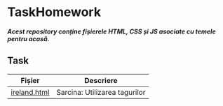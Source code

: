 # TaskHomework

***Acest repository conține fișierele HTML, CSS și JS asociate cu temele pentru acasă.***


## Task

| Fișier         | Descriere                                   |
|----------------|---------------------------------------------|
| [ireland.html](https://github.com/riafaya/1rep/blob/master/ireland.html) | Sarcina: Utilizarea tagurilor **<script> <base> <link> <style> <meta> <title>**     |
| [ex1.html](https://github.com/riafaya/1rep/blob/master/ex1.html)     | Sarcina: Utilizarea blocurilor de **culoare si imagini insertate**                                  |
| [ex2.html](https://github.com/riafaya/1rep/blob/master/ex2.html)     | Sarcina: Utilizrarea tagurilor **Block/Inline**                                 |
| [ex3.html](https://github.com/riafaya/1rep/blob/master/ex3.html)     | Sarcina: Utilizarea listelor **neordonate**                                   |
| [ex4.html](https://github.com/riafaya/1rep/blob/master/ex4.html)     | Sarcina: Utilizarea listelor **ordonate**       |
| [ex5.html](https://github.com/riafaya/1rep/blob/master/ex5.html)     | Sarcina: Utilizarea listelor **de definiții** |
| [ex6.html](https://github.com/riafaya/1rep/blob/master/ex6.html)     | Sarcina: Utilizarea elementelor pentru **"Header,Index,NavBar,Content,Footer"**                                    |
| [ex7.html](https://github.com/riafaya/1rep/blob/master/ex7.html)     | Sarcina: Utilizarea  **tabelelor** |
| [ex8.html](https://github.com/riafaya/1rep/blob/master/ex8.html)     | Sarcina: Utilizarea  **forms** |
| [ex9.html](https://github.com/riafaya/1rep/blob/master/ex9.html)     | Sarcina: Utilizarea selecturilor de **stilizarea folosind html**  |
| [ex10.html](https://github.com/riafaya/1rep/blob/master/ex10.html)     | Sarcina: Utilizarea stilizarii in  **CCS** |
| [listStyle.ccs](https://github.com/riafaya/1rep/blob/master/listStyle.css)     | Sarcina: Utilizarea  **stilizarilor prin css** |
| [ex11.html](https://github.com/riafaya/1rep/blob/master/exTask/ex11.html)     | Sarcina: Utilizarea  **listelor cu iconita** |
| [ex12.html](https://github.com/riafaya/1rep/blob/master/exTask/ex12.html)     | Sarcina: Utilizarea formelor unde la fiecare input  **este folosita anumita stilizare** |
| [ex13.html](https://github.com/riafaya/1rep/blob/master/exTask2/ex13.html)     | Sarcina: Utilizarea stilizari pentru a oferi culoare **fiecarei celule prin clase** |
| [ex13V2.html](https://github.com/riafaya/1rep/blob/master/exTask2/ex13V2.html)     | Sarcina: Utilizarea stilizari pentru a oferi culoare **fiecarei celule folosind pseudo-clasa nth-child**  |
| [boxModel.html](https://github.com/riafaya/1rep/blob/master/exTask3/boxModel.html)     | Sarcina: Utilizarea stilizari pentru a crea **un box cu anumiti parametri specificati**  |
| [imageBox.html](https://github.com/riafaya/1rep/blob/master/exTask3/imaxeBox.html)     | Sarcina: Utilizarea stilizari a unui **fișier care să conțină cel puțin trei imagini, aplicând chenare și culori de fundal pentru un aspect personalizat.** | 
| [example.html](https://github.com/riafaya/1rep/blob/master/example.html)     | Sarcina: Utilizarea stilizari **textului pentru 9 boxe/tabele diferite** | 
| [positionStyle.css](https://github.com/riafaya/1rep/blob/master/exTask4/position.html)   | Sarcina: Utilizarea  patru div-uri **poziționate absolut**|
| [position.html](https://github.com/riafaya/1rep/blob/master/exTask4/position.html)   | Sarcina: Utilizarea stilizarea patru div-uri **poziționate absolut**|
| [styleWeb.css](https://github.com/riafaya/1rep/blob/master/exTask4/styleWeb.css)   | Sarcina: Utilizarea  **pentru pagina web** | 
| [aviaSite.html](https://github.com/riafaya/1rep/blob/master/exTask4/aviaSite.html)   | Sarcina: Utilizarea header,top menu, footer, logo **pozitionata relative/absolute** | 
| [webSite.css](https://github.com/riafaya/1rep/blob/master/exTask5/webSite.css)   | Sarcina: Utilizarea  stilizari **pentru pagina web** | 
| [webSite.html](https://github.com/riafaya/1rep/blob/master/exTask5/webSite.html)   | Sarcina: Utilizarea  **display** | 
| [flexBox.css](https://github.com/riafaya/1rep/blob/task6/exTask6/flexBox.css)   | Sarcina: Utilizarea  stilizari boxelor **display-flex** | 
|                                                                                 |                                            |
| [flexoxhtml](https://github.com/riafaya/1rep/blob/task6/exTask6/flexBox.html)   | Sarcina: Utilizarea  **display flex** | 
| [firstBox.html](https://github.com/riafaya/1rep/blob/gitbox/gritBox/firstBox.html)   | Sarcina: Utilizarea  **display grid** | 
| [secondBox.html](https://github.com/riafaya/1rep/blob/gitbox/gritBox/secondBox.html)   | Sarcina: Utilizarea  **display grid** | 
| [thirdBox.html](https://github.com/riafaya/1rep/blob/gitbox/gritBox/thirdBox.html)   | Sarcina: Utilizarea  **display grid** | 
| [fourthBox.html](https://github.com/riafaya/1rep/blob/gitbox/gritBox/fourthBox.html)   | Sarcina: Utilizarea  **display grid** | 
| [fifthBox.html](https://github.com/riafaya/1rep/blob/gitbox/gritBox/fifthBox.html)   | Sarcina: Utilizarea  **display grid** | 
| [sixthBox.html](https://github.com/riafaya/1rep/blob/gitbox/gritBox/sixthBox.html)   | Sarcina: Utilizarea  **display grid** | 
| [seventhBox.html](https://github.com/riafaya/1rep/blob/gitbox/gritBox/seventhBox.html)   | Sarcina: Utilizarea  **display grid** | 
| [eightBox.html](https://github.com/riafaya/1rep/blob/gitbox/gritBox/eighthBox.html)   | Sarcina: Utilizarea  **display grid** | 
| [ninthBox.html](https://github.com/riafaya/1rep/blob/gitbox/gritBox/ninthBox.html)   | Sarcina: Utilizarea  **display grid** | 
| [calculator.html](https://github.com/riafaya/1rep/blob/calculator/calculator.html)   | Sarcina: Utilizarea  **display grid si flex pentru crearea calculator** | 
| [console.html](https://github.com/riafaya/1rep/blob/js/javaScript/console.html)   | Sarcina: Utilizarea js folosind  **console.log()** | 
| [alert.html](https://github.com/riafaya/1rep/blob/js/javaScript/alert.html)   | Sarcina: Utilizarea js folosind  **alert()** | 
| [document.html](https://github.com/riafaya/1rep/blob/js/javaScript/document.html)   | Sarcina: Utilizarea js folosind  **document.write()** | 
| [convert.html](https://github.com/riafaya/1rep/blob/js/jsTask/convert.html)   | Sarcina: Utilizarea js pentru  **convertire** | 
| [mars.html](https://github.com/riafaya/1rep/blob/js/jsTask/mars.html)   | Sarcina: Utilizarea js prin folosirea  **variabilelor** | 
| [mars.html](https://github.com/riafaya/1rep/blob/js/jsTask/number.html)   | Sarcina: Utilizarea js prin folosirea metodelor   **document.getElementById** | 

